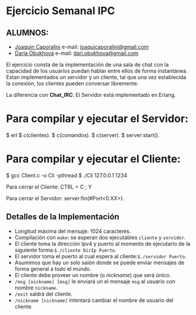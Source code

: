 # Ejercicio Semanal IPC

## ALUMNOS:
+ [Joaquin Caporalini](https://git.dcc.fceia.unr.edu.ar/jcaporalini)    e-mail: joaquicaporalini@gmail.com
+ [Daria Obukhova](https://git.dcc.fceia.unr.edu.ar/dobukhova)  e-mail: dari.obukhova@gmail.com

El ejercicio consta de la implementación de una sala de chat con la capacidad de
los usuarios puedan hablar entre ellos de forma instantánea. Estan implementados
un servidor y un cliente, tal que una vez establecida la conexión, los clientes
pueden conversar libremente. 

La diferencia con **Chat_IRC**:
El Servidor está implementado en Erlang. 

# Para compilar y ejecutar el Servidor:

$ erl
$ c(clientes).
$ c(comandos).
$ c(server). 
$ server:start(). 


# Para compilar y ejecutar el Cliente: 

$ gcc Client.c -o Cli -pthread
$ ./Cli 127.0.0.1 1234


Para cerrar el Cliente:  CTRL + C ; Y 

Para cerrar el Servidor: server:fin(#Port<0.XX>).







  
## Detalles de la Implementación

+ Longitud máxima del mensaje: 1024 caracteres.
+ Compilación con `make`: se esperan dos ejecutables `cliente` y `servidor`.
+ El cliente toma la dirección Ipv4 y puerto al momento de ejecutarlo de la
  siguiente forma:`$./cliente DirIp Puerto`.
+ El servidor toma el puerto al cual espera al cliente:`$./servidor Puerto`.
+ Asumimos que hay un solo salón donde se puede enviar mensajes de forma general
  a todo el mundo.
+ El cliente debe proveer un nombre (o *nickname*) que será único.
+ `/msg [nickname] [msg]` le enviará un el mensaje `msg` al usuario con nombre `nickname`.
+ `/exit` saldrá del cliente.
+ `/nickname [nickname]` intentará cambiar el nombre de usuario del cliente.


